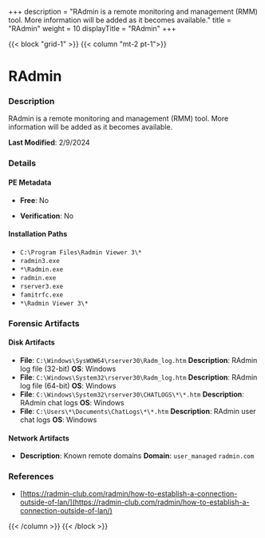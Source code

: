 +++
description = "RAdmin is a remote monitoring and management (RMM) tool. More information will be added as it becomes available."
title = "RAdmin"
weight = 10
displayTitle = "RAdmin"
+++


{{< block "grid-1" >}}
{{< column "mt-2 pt-1">}}

# RAdmin


### Description

RAdmin is a remote monitoring and management (RMM) tool. More information will be added as it becomes available.



**Last Modified**: 2/9/2024

### Details


#### PE Metadata


- **Free**: No

- **Verification**: No




#### Installation Paths
- `C:\Program Files\Radmin Viewer 3\*`
- `radmin3.exe`
- `*\Radmin.exe`
- `radmin.exe`
- `rserver3.exe`
- `famitrfc.exe`
- `*\Radmin Viewer 3\*`

### Forensic Artifacts

#### Disk Artifacts
- **File**: `C:\Windows\SysWOW64\rserver30\Radm_log.htm`
  **Description**: RAdmin log file (32-bit)
  **OS**: Windows
- **File**: `C:\Windows\System32\rserver30\Radm_log.htm`
  **Description**: RAdmin log file (64-bit)
  **OS**: Windows
- **File**: `C:\Windows\System32\rserver30\CHATLOGS\*\*.htm`
  **Description**: RAdmin chat logs
  **OS**: Windows
- **File**: `C:\Users\*\Documents\ChatLogs\*\*.htm`
  **Description**: RAdmin user chat logs
  **OS**: Windows



#### Network Artifacts

- **Description**: Known remote domains
  **Domain**: `user_managed` `radmin.com`





### References
- [https://radmin-club.com/radmin/how-to-establish-a-connection-outside-of-lan/](https://radmin-club.com/radmin/how-to-establish-a-connection-outside-of-lan/)



{{< /column >}}
{{< /block >}}
